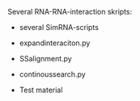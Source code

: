 Several RNA-RNA-interaction skripts:

- several SimRNA-scripts

- expandinteraciton.py

- SSalignment.py

- continoussearch.py


- Test material
